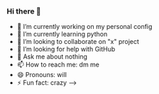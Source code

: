### Hi there 👋

<!--
**WilliamJaber/WilliamJaber** is a ✨ _special_ ✨ repository because its `README.md` (this file) appears on your GitHub profile.

<!-- Here are some ideas to get you started: -->

- 🔭 I’m currently working on my personal config
- 🌱 I’m currently learning python
- 👯 I’m looking to collaborate on "x" project
- 🤔 I’m looking for help with GitHub
- 💬 Ask me about nothing
- 📫 How to reach me: dm me
- 😄 Pronouns: will
- ⚡ Fun fact: crazy
-->

